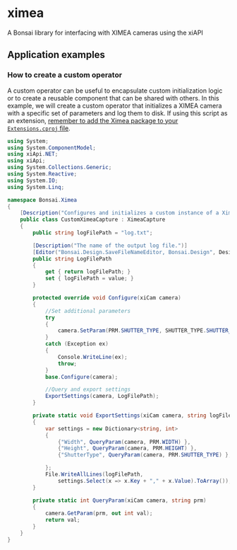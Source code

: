 # ximea
A Bonsai library for interfacing with XIMEA cameras using the xiAPI

## Application examples

### How to create a custom operator

A custom operator can be useful to encapsulate custom initialization logic or to create a reusable component that can be shared with others. In this example, we will create a custom operator that initializes a XIMEA camera with a specific set of parameters and log them to disk. If using this script as an extension, [remember to add the Ximea package to your `Extensions.cproj` file](https://bonsai-rx.org/docs/articles/scripting-extensions.html).

```csharp
using System;
using System.ComponentModel;
using xiApi.NET;
using xiApi;
using System.Collections.Generic;
using System.Reactive;
using System.IO;
using System.Linq;

namespace Bonsai.Ximea
{
    [Description("Configures and initializes a custom instance of a XimeaCapture operator. It will set/get the specified settings and dump to a log file.")]
    public class CustomXimeaCapture : XimeaCapture
    {
        public string logFilePath = "log.txt";

        [Description("The name of the output log file.")]
        [Editor("Bonsai.Design.SaveFileNameEditor, Bonsai.Design", DesignTypes.UITypeEditor)]
        public string LogFilePath
        {
            get { return logFilePath; }
            set { logFilePath = value; }
        }

        protected override void Configure(xiCam camera)
        {
            //Set additional parameters
            try
            {
                camera.SetParam(PRM.SHUTTER_TYPE, SHUTTER_TYPE.SHUTTER_GLOBAL);
            }
            catch (Exception ex)
            {
                Console.WriteLine(ex);
                throw;
            }
            base.Configure(camera);

            //Query and export settings
            ExportSettings(camera, LogFilePath);
        }

        private static void ExportSettings(xiCam camera, string logFilePath)
        {
            var settings = new Dictionary<string, int>
            {
                {"Width", QueryParam(camera, PRM.WIDTH) },
                {"Height", QueryParam(camera, PRM.HEIGHT) },
                {"ShutterType", QueryParam(camera, PRM.SHUTTER_TYPE) },

            };
            File.WriteAllLines(logFilePath,
                settings.Select(x => x.Key + "," + x.Value).ToArray());
        }

        private static int QueryParam(xiCam camera, string prm)
        {
            camera.GetParam(prm, out int val);
            return val;
        }
    }
}
```